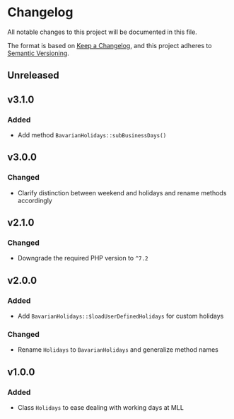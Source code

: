 # Changelog

All notable changes to this project will be documented in this file.

The format is based on [Keep a Changelog](https://keepachangelog.com/en/1.0.0),
and this project adheres to [Semantic Versioning](https://semver.org/spec/v2.0.0.html).

## Unreleased

## v3.1.0

### Added

- Add method `BavarianHolidays::subBusinessDays()`

## v3.0.0

### Changed

- Clarify distinction between weekend and holidays and rename methods accordingly

## v2.1.0

### Changed

- Downgrade the required PHP version to `^7.2`

## v2.0.0

### Added

- Add `BavarianHolidays::$loadUserDefinedHolidays` for custom holidays

### Changed

- Rename `Holidays` to `BavarianHolidays` and generalize method names

## v1.0.0

### Added

- Class `Holidays` to ease dealing with working days at MLL
